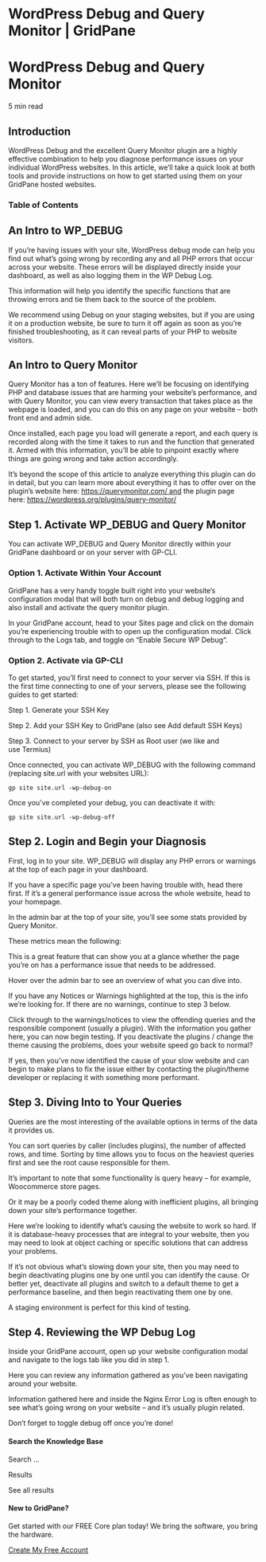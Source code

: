 # WordPress Debug and Query Monitor | GridPane

# WordPress Debug and Query Monitor

 

5 min read 

## Introduction

WordPress Debug and the excellent Query Monitor plugin are a highly effective combination to help you diagnose performance issues on your individual WordPress websites. In this article, we’ll take a quick look at both tools and provide instructions on how to get started using them on your GridPane hosted websites.

### Table of Contents

 

## An Intro to WP_DEBUG

If you’re having issues with your site, WordPress debug mode can help you find out what’s going wrong by recording any and all PHP errors that occur across your website. These errors will be displayed directly inside your dashboard, as well as also logging them in the WP Debug Log.

This information will help you identify the specific functions that are throwing errors and tie them back to the source of the problem.

We recommend using Debug on your staging websites, but if you are using it on a production website, be sure to turn it off again as soon as you’re finished troubleshooting, as it can reveal parts of your PHP to website visitors.

 

## An Intro to Query Monitor

Query Monitor has a ton of features. Here we’ll be focusing on identifying PHP and database issues that are harming your website’s performance, and with Query Monitor, you can view every transaction that takes place as the webpage is loaded, and you can do this on any page on your website – both front end and admin side.

Once installed, each page you load will generate a report, and each query is recorded along with the time it takes to run and the function that generated it. Armed with this information, you’ll be able to pinpoint exactly where things are going wrong and take action accordingly.

It’s beyond the scope of this article to analyze everything this plugin can do in detail, but you can learn more about everything it has to offer over on the plugin’s website here: https://querymonitor.com/ and the plugin page here: https://wordpress.org/plugins/query-monitor/

 

## Step 1. Activate WP_DEBUG and Query Monitor

You can activate WP_DEBUG and Query Monitor directly within your GridPane dashboard or on your server with GP-CLI.

### Option 1. Activate Within Your Account

GridPane has a very handy toggle built right into your website’s configuration modal that will both turn on debug and debug logging and also install and activate the query monitor plugin.

In your GridPane account, head to your Sites page and click on the domain you’re experiencing trouble with to open up the configuration modal. Click through to the Logs tab, and toggle on “Enable Secure WP Debug“.

### Option 2. Activate via GP-CLI

To get started, you’ll first need to connect to your server via SSH. If this is the first time connecting to one of your servers, please see the following guides to get started:

 

Step 1. Generate your SSH Key

Step 2. Add your SSH Key to GridPane (also see Add default SSH Keys)

Step 3. Connect to your server by SSH as Root user (we like and use Termius)

 

Once connected, you can activate WP_DEBUG with the following command (replacing site.url with your websites URL):

```
gp site site.url -wp-debug-on
```

Once you’ve completed your debug, you can deactivate it with:

```
gp site site.url -wp-debug-off
```

 

## Step 2. Login and Begin your Diagnosis

First, log in to your site. WP_DEBUG will display any PHP errors or warnings at the top of each page in your dashboard.

If you have a specific page you’ve been having trouble with, head there first. If it’s a general performance issue across the whole website, head to your homepage.

In the admin bar at the top of your site, you’ll see some stats provided by Query Monitor.

These metrics mean the following:

This is a great feature that can show you at a glance whether the page you’re on has a performance issue that needs to be addressed.

Hover over the admin bar to see an overview of what you can dive into.

If you have any Notices or Warnings highlighted at the top, this is the info we’re looking for. If there are no warnings, continue to step 3 below.

Click through to the warnings/notices to view the offending queries and the responsible component (usually a plugin). With the information you gather here, you can now begin testing. If you deactivate the plugins / change the theme causing the problems, does your website speed go back to normal?

If yes, then you’ve now identified the cause of your slow website and can begin to make plans to fix the issue either by contacting the plugin/theme developer or replacing it with something more performant.

 

## Step 3. Diving Into to Your Queries

Queries are the most interesting of the available options in terms of the data it provides us.

You can sort queries by caller (includes plugins), the number of affected rows, and time. Sorting by time allows you to focus on the heaviest queries first and see the root cause responsible for them.

It’s important to note that some functionality is query heavy – for example, Woocommerce store pages.

Or it may be a poorly coded theme along with inefficient plugins, all bringing down your site’s performance together.

Here we’re looking to identify what’s causing the website to work so hard. If it is database-heavy processes that are integral to your website, then you may need to look at object caching or specific solutions that can address your problems.

If it’s not obvious what’s slowing down your site, then you may need to begin deactivating plugins one by one until you can identify the cause. Or better yet, deactivate all plugins and switch to a default theme to get a performance baseline, and then begin reactivating them one by one.

A staging environment is perfect for this kind of testing.

 

## Step 4. Reviewing the WP Debug Log

Inside your GridPane account, open up your website configuration modal and navigate to the logs tab like you did in step 1.

Here you can review any information gathered as you’ve been navigating around your website.

Information gathered here and inside the Nginx Error Log is often enough to see what’s going wrong on your website – and it’s usually plugin related.

Don’t forget to toggle debug off once you’re done!

 

 

#### Search the Knowledge Base

Search ...

 Results

See all results

#### New to GridPane?

Get started with our FREE Core plan today! We bring the software, you bring the hardware.

[Create My Free Account](https://gridpane.com/checkout/?plan=core)

